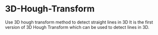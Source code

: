# 3D-Hough-Transform
Use 3D hough transform method to detect straight lines in 3D
It is the first version of 3D Hough Transform which can be used to detect lines in 3D.
